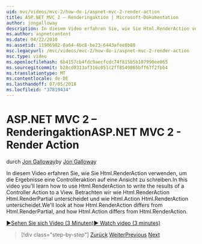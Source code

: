 ```yaml
---
uid: mvc/videos/mvc-2/how-do-i/aspnet-mvc-2-render-action
title: ASP.NET MVC 2 – Renderingaktion | Microsoft-Dokumentation
author: jongalloway
description: In diesem Video erfahren Sie, wie Sie Html.RenderAction verwenden, um die Ergebnisse eine Controlleraktion auf eine Ansicht zu schreiben. Betrachten wir wie Html.RenderAction "fr" unterscheidet sich...
ms.author: aspnetcontent
ms.date: 04/22/2010
ms.assetid: 11906982-0a64-4bc8-be23-6443afee8b88
msc.legacyurl: /mvc/videos/mvc-2/how-do-i/aspnet-mvc-2-render-action
msc.type: video
ms.openlocfilehash: 6b4157cb4fdc9aecfcdc74f815b5b107990ee065
ms.sourcegitcommit: b28cd0313af316c051c2ff8549865bff67f2fbb4
ms.translationtype: MT
ms.contentlocale: de-DE
ms.lasthandoff: 07/05/2018
ms.locfileid: "37819434"
---
```

<a name="aspnet-mvc-2---render-action"></a><span data-ttu-id="7ee50-104">ASP.NET MVC 2 – Renderingaktion</span><span class="sxs-lookup"><span data-stu-id="7ee50-104">ASP.NET MVC 2 - Render Action</span></span>
====================
<span data-ttu-id="7ee50-105">durch [Jon Galloway](https://github.com/jongalloway)</span><span class="sxs-lookup"><span data-stu-id="7ee50-105">by [Jon Galloway](https://github.com/jongalloway)</span></span>

<span data-ttu-id="7ee50-106">In diesem Video erfahren Sie, wie Sie Html.RenderAction verwenden, um die Ergebnisse eine Controlleraktion auf eine Ansicht zu schreiben.</span><span class="sxs-lookup"><span data-stu-id="7ee50-106">In this video you'll learn how to use Html.RenderAction to write the results of a Controller Action to a View.</span></span> <span data-ttu-id="7ee50-107">Betrachten wir wie Html.RenderAction Html.RenderPartial unterscheidet und wie Html.Action Html.RenderAction unterscheidet.</span><span class="sxs-lookup"><span data-stu-id="7ee50-107">We'll look at how Html.RenderAction differs from Html.RenderPartial, and how Html.Action differs from Html.RenderAction.</span></span>

[<span data-ttu-id="7ee50-108">&#9654;Sehen Sie sich Video (3 Minuten)</span><span class="sxs-lookup"><span data-stu-id="7ee50-108">&#9654; Watch video (3 minutes)</span></span>](https://channel9.msdn.com/Blogs/ASP-NET-Site-Videos/aspnet-mvc-2-render-action)

> [!div class="step-by-step"]
> <span data-ttu-id="7ee50-109">[Zurück](aspnet-mvc-2-areas.md)
> [Weiter](5-minute-introduction-to-aspnet-mvc.md)</span><span class="sxs-lookup"><span data-stu-id="7ee50-109">[Previous](aspnet-mvc-2-areas.md)
[Next](5-minute-introduction-to-aspnet-mvc.md)</span></span>
